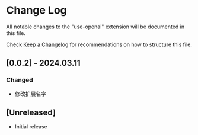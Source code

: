 # Change Log

All notable changes to the "use-openai" extension will be documented in this file.

Check [Keep a Changelog](http://keepachangelog.com/) for recommendations on how to structure this file.

## [0.0.2] - 2024.03.11

### Changed

- 修改扩展名字

## [Unreleased]

- Initial release
